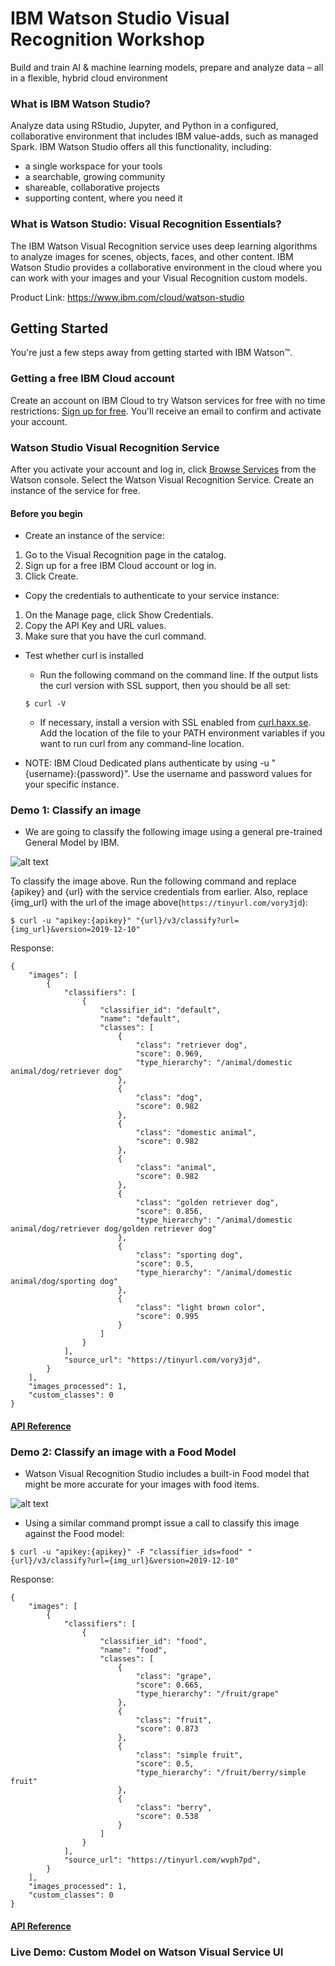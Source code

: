 # IBM Watson Studio Visual Recognition Workshop

Build and train AI & machine learning models, prepare and analyze data – all in a flexible, hybrid cloud environment

### What is IBM Watson Studio?
Analyze data using RStudio, Jupyter, and Python in a configured, collaborative environment that includes IBM value-adds, such as managed Spark. IBM Watson Studio offers all this functionality, including:
  - a single workspace for your tools
  - a searchable, growing community
  - shareable, collaborative projects
  - supporting content, where you need it
  

### What is Watson Studio: Visual Recognition Essentials?

The IBM Watson Visual Recognition service uses deep learning algorithms to analyze images for scenes, objects, faces, and other content. IBM Watson Studio provides a collaborative environment in the cloud where you can work with your images and your Visual Recognition custom models.

Product Link: https://www.ibm.com/cloud/watson-studio


## Getting Started

You're just a few steps away from getting started with IBM Watson™.

### Getting a free IBM Cloud account
Create an account on IBM Cloud to try Watson services for free with no time restrictions: [Sign up for free](https://cloud.ibm.com/registration/?target=%2Fdeveloper%2Fwatson%2Fdashboard). You'll receive an email to confirm and activate your account.

### Watson Studio Visual Recognition Service
After you activate your account and log in, click [Browse Services](https://cloud.ibm.com/developer/watson/services) from the Watson console.
Select the  Watson Visual Recognition Service.
Create an instance of the service for free.

#### Before you begin
* Create an instance of the service:
1. Go to the Visual Recognition page in the catalog.
2. Sign up for a free IBM Cloud account or log in.
3. Click Create.

* Copy the credentials to authenticate to your service instance:
1. On the Manage page, click Show Credentials.
2. Copy the API Key and URL values.
3. Make sure that you have the curl command.

* Test whether curl is installed
    -  Run the following command on the command line. If the output lists the curl version with SSL support, then you should be all set:
    ```
    $ curl -V
    ```
    - If necessary, install a version with SSL enabled from [curl.haxx.se](curl.haxx.se). Add the location of the file to your PATH environment variables if you want to run curl from any command-line location.

* NOTE: IBM Cloud Dedicated plans authenticate by using -u "{username}:{password}". Use the username and password values for your specific instance.

### Demo 1: Classify an image
* We are going to classify the following image using a general pre-trained General Model by IBM.

![alt text](https://tinyurl.com/vory3jd)

To classify the image above. Run the following command and replace {apikey} and {url} with the service credentials from earlier. Also, replace {img_url} with the url of the image above(`https://tinyurl.com/vory3jd`):
```
$ curl -u "apikey:{apikey}" "{url}/v3/classify?url={img_url}&version=2019-12-10"
```
Response:
```
{
    "images": [
        {
            "classifiers": [
                {
                    "classifier_id": "default",
                    "name": "default",
                    "classes": [
                        {
                            "class": "retriever dog",
                            "score": 0.969,
                            "type_hierarchy": "/animal/domestic animal/dog/retriever dog"
                        },
                        {
                            "class": "dog",
                            "score": 0.982
                        },
                        {
                            "class": "domestic animal",
                            "score": 0.982
                        },
                        {
                            "class": "animal",
                            "score": 0.982
                        },
                        {
                            "class": "golden retriever dog",
                            "score": 0.856,
                            "type_hierarchy": "/animal/domestic animal/dog/retriever dog/golden retriever dog"
                        },
                        {
                            "class": "sporting dog",
                            "score": 0.5,
                            "type_hierarchy": "/animal/domestic animal/dog/sporting dog"
                        },
                        {
                            "class": "light brown color",
                            "score": 0.995
                        }
                    ]
                }
            ],
            "source_url": "https://tinyurl.com/vory3jd",
        }
    ],
    "images_processed": 1,
    "custom_classes": 0
}
```
#### [API Reference](https://cloud.ibm.com/apidocs/visual-recognition/visual-recognition-v3)


### Demo 2: Classify an image with a Food Model

* Watson Visual Recognition Studio includes a built-in Food model that might be more accurate for your images with food items.

![alt text](https://tinyurl.com/wvph7pd)

* Using a similar command prompt issue a call to classify this image against the Food model:
```
$ curl -u "apikey:{apikey}" -F "classifier_ids=food" "{url}/v3/classify?url={img_url}&version=2019-12-10"
```

Response:
```
{
    "images": [
        {
            "classifiers": [
                {
                    "classifier_id": "food",
                    "name": "food",
                    "classes": [
                        {
                            "class": "grape",
                            "score": 0.665,
                            "type_hierarchy": "/fruit/grape"
                        },
                        {
                            "class": "fruit",
                            "score": 0.873
                        },
                        {
                            "class": "simple fruit",
                            "score": 0.5,
                            "type_hierarchy": "/fruit/berry/simple fruit"
                        },
                        {
                            "class": "berry",
                            "score": 0.538
                        }
                    ]
                }
            ],
            "source_url": "https://tinyurl.com/wvph7pd",
        }
    ],
    "images_processed": 1,
    "custom_classes": 0
}
```
#### [API Reference](https://cloud.ibm.com/apidocs/visual-recognition/visual-recognition-v3)


### Live Demo: Custom Model on Watson Visual Service UI


